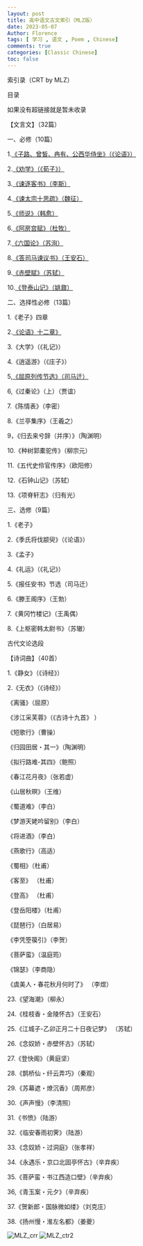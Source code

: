```yaml
---
layout: post
title: 高中语文古文索引（MLZ版）
date: 2023-05-07
Author: Florence
tags: [ 学习 , 语文 , Poem , Chinese]
comments: true
categories: [Classic Chinese]
toc: false
---
```


索引录（CRT by MLZ）

<!-- more -->

目录

如果没有超链接就是暂未收录

【文言文】（32篇）

一、必修（10篇）

1.[《子路、曾皙、冉有、公西华侍坐》（《论语》）](https://cfbos.ignorelist.com/posts/Cnbanksz)

2.[《劝学》（《荀子》）](https://cfbos.ignorelist.com/posts/Cnbankqs)

3.[《谏逐客书》（李斯）](https://cfbos.ignorelist.com/posts/Cnbankjzks)

4.[《谏太宗十思疏》（魏征）](https://cfbos.ignorelist.com/posts/Cnbankjtzs)

5.[《师说》（韩愈）](https://cfbos.ignorelist.com/posts/Cnbankss)

6.[《阿房宫赋》（杜牧）](https://cfbos.ignorelist.com/posts/Cnbankapgf)

7.[《六国论》（苏洵）](https://cfbos.ignorelist.com/posts/Cnbanklgl)

8.[《答司马谏议书》（王安石）](https://cfbos.ignorelist.com/posts/Cnbankdsmj)

9.[《赤壁赋》（苏轼）](https://cfbos.ignorelist.com/posts/Cnbankcbf)

10.[《登泰山记》（姚鼐）](https://cfbos.ignorelist.com/posts/Cnbankdtsj)

二、选择性必修（13篇）

1.《老子》四章

2.[《论语》十二章》](https://cfbos.ignorelist.com/posts/Cnbankly)

3.《大学》（《礼记》）

4.《逍遥游》（《庄子》）

5,[《屈原列传节选》（司马迁）](https://cfbos.ignorelist.com/posts/Cnbankqylz)

6,《过秦论》（上）（贾谊）

7.《陈情表》（李密）

8.《兰亭集序》（王羲之）

9，《归去来兮辞（并序）》（陶渊明）

10.《种树郭橐驼传》（柳宗元）

11.《五代史伶官传序》（欧阳修）

12.《石钟山记》（苏轼）

13.《项脊轩志》（归有光）

三、选修（9篇）

1.《老子》

2.《季氏将伐颛臾》（《论语》）

3.《孟子》

4.《礼运》（《礼记》）

5.《报任安书》节选（司马迁）

6.《滕王阁序》（王勃）

7.《黄冈竹楼记》（王禹偶）

8.《上枢密韩太尉书》（苏辙）

古代文论选段

【诗词曲】（40首）

1.《静女》（《诗经》）

2.《无衣》（《诗经》）

《离骚》（屈原）

《涉江采芙蓉》（《古诗十九首》
）

《短歌行》（曹操）

《归园田居・其一》（陶渊明）

《拟行路难-其四》（鲍照）

《春江花月夜》（张若虚）

《山居秋暝》（王维）

《蜀道难》（李白）

《梦游天姥吟留别》（李白）

《将进酒》（李白）

《燕歌行》（高适）

《蜀相》（杜甫）

《客至》
（杜甫）

《登高》
（杜甫）

《登岳阳楼》（杜甫）

《琵琶行》（白居易）

《李凭箜篌引》（李贺）

《菩萨蛮》（温庭筠）

《锦瑟》（李商隐）

《虞美人・春花秋月何时了》
（李煜）

23.《望海潮》（柳永）

24.《桂枝香・金陵怀古》（王安石）

25.《江城子-乙卯正月二十日夜记梦》
（苏轼）

26.《念奴娇・赤壁怀古》（苏轼）

27.《登快阁》（黄庭坚）

28.《鹊桥仙・纤云弄巧》（秦观）

29.《苏幕遮・燎沉香》（周邦彦）

30.《声声慢》（李清照）

31.《书愤》（陆游）

32.《临安春雨初霁》（陆游）

33.《念奴娇・过洞庭》（张孝祥）

34.《永遇乐・京口北固亭怀古》（辛弃疾）

35.《菩萨蛮・书江西造口壁》（辛弃疾）

36,《青玉案・元夕》（辛弃疾）

37.《贺新郎・国脉微如缕》（刘克庄）

38.《扬州慢・淮左名都》（姜夔）

![MLZ_crr](/Cnbank/pics/mmexport1683430042499.jpg)
![MLZ_ctr2](/Cnbank/pics/mmexport1683432141898.jpg)

